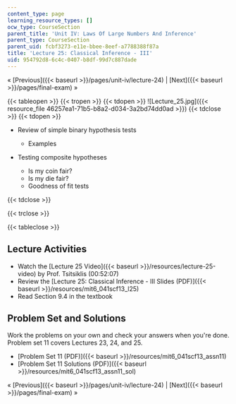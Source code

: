 ```yaml
---
content_type: page
learning_resource_types: []
ocw_type: CourseSection
parent_title: 'Unit IV: Laws Of Large Numbers And Inference'
parent_type: CourseSection
parent_uid: fcbf3273-e11e-bbee-8eef-a7788388f87a
title: 'Lecture 25: Classical Inference - III'
uid: 954792d8-6c4c-0407-b8df-99d7c887dade
---
```


« [Previous]({{< baseurl >}}/pages/unit-iv/lecture-24) | [Next]({{< baseurl >}}/pages/final-exam) »

{{< tableopen >}}
{{< tropen >}}
{{< tdopen >}}
![Lecture_25.jpg]({{< resource_file 46257ea1-71b5-b8a2-d034-3a2bd74dd0ad >}})
{{< tdclose >}}
{{< tdopen >}}


*   Review of simple binary hypothesis tests
    *   Examples

*   Testing composite hypotheses
    *   Is my coin fair?
    *   Is my die fair?
    *   Goodness of fit tests


{{< tdclose >}}

{{< trclose >}}

{{< tableclose >}}

Lecture Activities
------------------

*   Watch the [Lecture 25 Video]({{< baseurl >}}/resources/lecture-25-video) by Prof. Tsitsiklis (00:52:07)
*   Review the [Lecture 25: Classical Inference - III Slides (PDF)]({{< baseurl >}}/resources/mit6_041scf13_l25)
*   Read Section 9.4 in the textbook

Problem Set and Solutions
-------------------------

Work the problems on your own and check your answers when you're done. Problem set 11 covers Lectures 23, 24, and 25.

*   [Problem Set 11 (PDF)]({{< baseurl >}}/resources/mit6_041scf13_assn11)
*   [Problem Set 11 Solutions (PDF)]({{< baseurl >}}/resources/mit6_041scf13_assn11_sol)

« [Previous]({{< baseurl >}}/pages/unit-iv/lecture-24) | [Next]({{< baseurl >}}/pages/final-exam) »